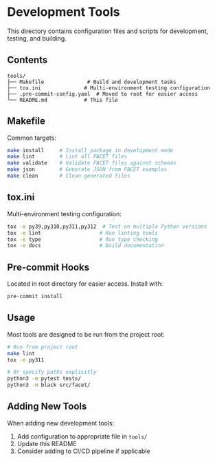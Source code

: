 # Development Tools

This directory contains configuration files and scripts for development, testing, and building.

## Contents

```
tools/
├── Makefile              # Build and development tasks
├── tox.ini              # Multi-environment testing configuration
├── .pre-commit-config.yaml  # Moved to root for easier access
└── README.md            # This file
```

## Makefile

Common targets:
```bash
make install     # Install package in development mode
make lint        # Lint all FACET files
make validate    # Validate FACET files against schemas
make json        # Generate JSON from FACET examples
make clean       # Clean generated files
```

## tox.ini

Multi-environment testing configuration:
```bash
tox -e py39,py310,py311,py312  # Test on multiple Python versions
tox -e lint                   # Run linting tools
tox -e type                   # Run type checking
tox -e docs                   # Build documentation
```

## Pre-commit Hooks

Located in root directory for easier access. Install with:
```bash
pre-commit install
```

## Usage

Most tools are designed to be run from the project root:

```bash
# Run from project root
make lint
tox -e py311

# Or specify paths explicitly
python3 -m pytest tests/
python3 -m black src/facet/
```

## Adding New Tools

When adding new development tools:
1. Add configuration to appropriate file in `tools/`
2. Update this README
3. Consider adding to CI/CD pipeline if applicable
